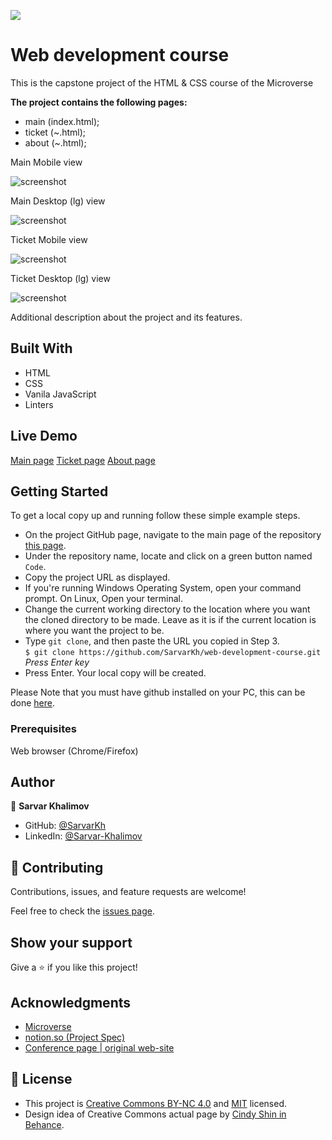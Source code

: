 
![](https://img.shields.io/badge/Microverse-blueviolet)

# Web development course 
This is the capstone project of the HTML & CSS course of the Microverse

**The project contains the following pages:**
- main (index.html);
- ticket (~.html);
- about (~.html);

Main Mobile view

![screenshot](assets/sreenshots/main_sm.png?raw=true)


Main Desktop (lg) view

![screenshot](assets/sreenshots/main_lg.png?raw=true)

Ticket Mobile view

![screenshot](assets/sreenshots/ticket_sm.png?raw=true)


Ticket Desktop (lg) view

![screenshot](assets/sreenshots/ticket_lg.png?raw=true)

Additional description about the project and its features.

## Built With
- HTML
- CSS
- Vanila JavaScript
- Linters

## Live Demo
[Main page](https://htmlpreview.github.io/?https://github.com/SarvarKh/web-development-course/blob/capstone-branch/src/html/index.html)
[Ticket page](https://htmlpreview.github.io/?https://github.com/SarvarKh/web-development-course/blob/capstone-branch/src/html/ticket.html)
[About page](https://htmlpreview.github.io/?https://github.com/SarvarKh/web-development-course/blob/capstone-branch/src/html/about.html)

## Getting Started

To get a local copy up and running follow these simple example steps.

- On the project GitHub page, navigate to the main page of the repository [this page](https://github.com/SarvarKh/web-development-course/tree/capstone-branch).
- Under the repository name, locate and click on a green button named `Code`.
- Copy the project URL as displayed.
- If you're running Windows Operating System, open your command prompt. On Linux, Open your terminal.
- Change the current working directory to the location where you want the cloned directory to be made. Leave as it is if the current location is where you want the project to be.
- Type `git clone`, and then paste the URL you copied in Step 3.<br>
  `$ git clone https://github.com/SarvarKh/web-development-course.git` <em>Press Enter key</em><br>
- Press Enter. Your local copy will be created.

Please Note that you must have github installed on your PC, this can be done [here](https://gist.github.com/derhuerst/1b15ff4652a867391f03).


### Prerequisites

Web browser (Chrome/Firefox)


## Author

👤 **Sarvar Khalimov**

- GitHub: [@SarvarKh](https://github.com/SarvarKh)
- LinkedIn: [@Sarvar-Khalimov](https://www.linkedin.com/in/sarvar-khalimov/)


## 🤝 Contributing

Contributions, issues, and feature requests are welcome!

Feel free to check the [issues page](https://github.com/SarvarKh/web-development-course/issues).

## Show your support

Give a ⭐️ if you like this project!

## Acknowledgments

- [Microverse](https://.microverse.org/)
- [notion.so (Project Spec)](https://www.notion.so/HTML-CSS-capstone-project-Conference-page-ed3efca4b9824484a9df7f9f24067ff7)
- [Conference page | original web-site](https://www.behance.net/gallery/29845175/CC-Global-Summit-2015)

## 📝 License

- This project is [Creative Commons BY-NC 4.0](https://creativecommons.org/licenses/by-nc/4.0/) and [MIT](lic.url) licensed.
- Design idea of Creative Commons actual page by [Cindy Shin in Behance](https://www.behance.net/adagio07).

